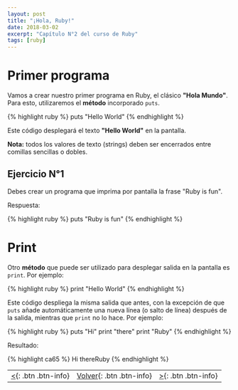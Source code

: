 ```yaml
---
layout: post
title: "¡Hola, Ruby!"
date: 2018-03-02
excerpt: "Capítulo N°2 del curso de Ruby"
tags: [ruby]
---
```


# Primer programa

Vamos a crear nuestro primer programa en Ruby, el clásico **"Hola Mundo"**. Para esto, utilizaremos el **método** incorporado `puts`.

{% highlight ruby %}
puts "Hello World"
{% endhighlight %}

Este código desplegará el texto **"Hello World"** en la pantalla.

**Nota:** todos los valores de texto (strings) deben ser encerrados entre comillas sencillas o dobles.

## Ejercicio N°1

Debes crear un programa que imprima por pantalla la frase "Ruby is fun".

Respuesta:

{% highlight ruby %}
puts "Ruby is fun"
{% endhighlight %}

# Print

Otro **método** que puede ser utilizado para desplegar salida en la pantalla es `print`. Por ejemplo:

{% highlight ruby %}
print "Hello World"
{% endhighlight %}

Este código despliega la misma salida que antes, con la excepción de que `puts` añade automáticamente una nueva línea (o salto de línea) después de la salida, mientras que `print` no lo hace. Por ejemplo:

{% highlight ruby %}
puts "Hi"
print "there"
print "Ruby"
{% endhighlight %}

Resultado:

{% highlight ca65 %}
Hi
thereRuby
{% endhighlight %}

|     |     |     |
|:----|:---:|----:|
| [<](https://nisoto.github.io/que-es-ruby/){: .btn .btn-info} | [Volver](https://nisoto.github.io/curso-ruby/){: .btn .btn-info} | [>](https://nisoto.github.io/comentarios-ruby/){: .btn .btn-info} |
